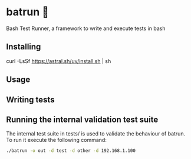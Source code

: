 # batrun 🦇

Bash Test Runner, a framework to write and execute tests in bash

## Installing

curl -LsSf https://astral.sh/uv/install.sh | sh

## Usage

## Writing tests

## Running the internal validation test suite

The internal test suite in tests/ is used to validate the behaviour of batrun.
To run it execute the following command:
```bash
./batrun -o out -d test -d other -d 192.168.1.100
```
